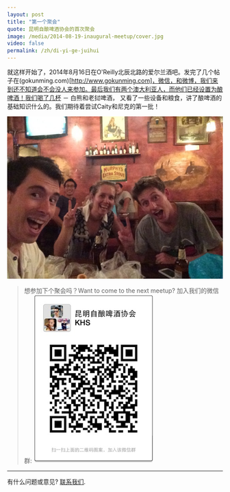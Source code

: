 ```yaml
---
layout: post
title: "第一个聚会"
quote: 昆明自酿啤酒协会的首次聚会
image: /media/2014-08-19-inaugural-meetup/cover.jpg
video: false
permalink: /zh/di-yi-ge-juihui
---
```


就这样开始了，2014年8月16日在O'Reilly北辰北路的爱尔兰酒吧。发完了几个帖子在(gokunming.com)[http://www.gokunming.com]，微信，和微博，我们来到还不知道会不会没人来参加。最后我们有两个澳大利亚人，而他们已经设置为酿啤酒！我们喝了几杯 － 白熊和老挝啤酒， 又看了一些设备和粮食，讲了酿啤酒的基础知识什么的。我们期待着尝试Caity和尼克的第一批！

![左到右: 龘龍, Caity, and Nick](/media/2014-08-19-inaugural-meetup/darryl-caity-nick.jpg)

> 想参加下个聚会吗？Want to come to the next meetup? 加入我们的微信群:
![KHS微信群编码](/media/qr-code.jpg)

-----
有什么问题或意见? [联系我们](mailto:hello@kunmingbeer.org).